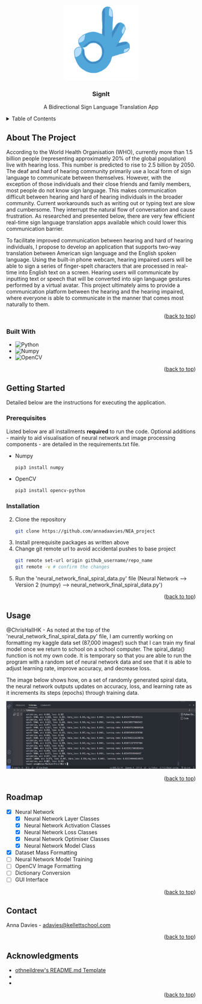 <a id="readme-top"></a>

<!-- PROJECT SHIELDS -->
<!--
*** I'm using markdown "reference style" links for readability.
*** Reference links are enclosed in brackets [ ] instead of parentheses ( ).
*** See the bottom of this document for the declaration of the reference variables
*** for contributors-url, forks-url, etc. This is an optional, concise syntax you may use.
*** https://www.markdownguide.org/basic-syntax/#reference-style-links
-->

<!-- PROJECT LOGO -->
<br />
<div align="center">
  <a href="https://github.com/github_annadaavies/NEA_project">
    <img src="frontend/src/assets/images/logo.png" alt="Logo" width="200" height="200">
  </a>

<h3 align="center">SignIt</h3>

  <p align="center">
    A Bidirectional Sign Language Translation App 
  </p>
</div>

<!-- TABLE OF CONTENTS -->
<details>
  <summary>Table of Contents</summary>
  <ol>
    <li>
      <a href="#about-the-project">About The Project</a>
      <ul>
        <li><a href="#built-with">Built With</a></li>
      </ul>
    </li>
    <li>
      <a href="#getting-started">Getting Started</a>
      <ul>
        <li><a href="#prerequisites">Prerequisites</a></li>
        <li><a href="#installation">Installation</a></li>
      </ul>
    </li>
    <li><a href="#usage">Usage</a></li>
    <li><a href="#roadmap">Roadmap</a></li>
    <li><a href="#contact">Contact</a></li>
    <li><a href="#acknowledgments">Acknowledgments</a></li>
  </ol>
</details>

<!-- ABOUT THE PROJECT -->

## About The Project

<!--[![Product Name Screen Shot][product-screenshot]](https://example.com)-->

According to the World Health Organisation (WHO), currently more than 1.5 billion people (representing approximately 20% of the global population) live with hearing loss. This number is predicted to rise to 2.5 billion by 2050. The deaf and hard of hearing community primarily use a local form of sign language to communicate between themselves. However, with the exception of those individuals and their close friends and family members, most people do not know sign language. This makes communication difficult between hearing and hard of hearing individuals in the broader community. Current workarounds such as writing out or typing text are slow and cumbersome. They interrupt the natural flow of conversation and cause frustration. As researched and presented below, there are very few efficient real-time sign language translation apps available which could lower this communication barrier.

To facilitate improved communication between hearing and hard of hearing individuals, I propose to develop an application that supports two-way translation between American sign language and the English spoken language. Using the built-in phone webcam, hearing impaired users will be able to sign a series of finger-spelt characters that are processed in real-time into English text on a screen. Hearing users will communicate by inputting text or speech that will be converted into sign language gestures performed by a virtual avatar. This project ultimately aims to provide a communication platform between the hearing and the hearing impaired, where everyone is able to communicate in the manner that comes most naturally to them.

<p align="right">(<a href="#readme-top">back to top</a>)</p>

### Built With

- <img src="https://upload.wikimedia.org/wikipedia/commons/thumb/f/f8/Python_logo_and_wordmark.svg/972px-Python_logo_and_wordmark.svg.png" alt="Python" width="180" height="55">
- <img src="https://upload.wikimedia.org/wikipedia/commons/thumb/3/31/NumPy_logo_2020.svg/1024px-NumPy_logo_2020.svg.png" alt="Numpy" width="200" height="90">
- <img src="https://upload.wikimedia.org/wikipedia/commons/thumb/d/d2/OpenCV_logo_black.svg/360px-OpenCV_logo_black.svg.png" alt="OpenCV" width="100" height="100">

<p align="right">(<a href="#readme-top">back to top</a>)</p>

<!-- GETTING STARTED -->

## Getting Started

Detailed below are the instructions for executing the application.

### Prerequisites

Listed below are all installments **required** to run the code. Optional additions - mainly to aid visualisation of neural network and image processing components - are detailed in the requirements.txt file.

- Numpy
  ```sh
  pip3 install numpy
  ```
- OpenCV
  ```sh
  pip3 install opencv-python
  ```

### Installation

2. Clone the repository
   ```sh
   git clone https://github.com/annadaavies/NEA_project
   ```
3. Install prerequisite packages as written above
4. Change git remote url to avoid accidental pushes to base project
   ```sh
   git remote set-url origin github_username/repo_name
   git remote -v # confirm the changes
   ```
5. Run the 'neural_network_final_spiral_data.py' file (Neural Network --> Version 2 (numpy) --> neural_network_final_spiral_data.py')

<p align="right">(<a href="#readme-top">back to top</a>)</p>

<!-- USAGE EXAMPLES -->

## Usage

@ChrisHallHK - As noted at the top of the 'neural_network_final_spiral_data.py' file, I am currently working on formatting my kaggle data set (87,000 images!) such that I can train my final model once we return to school on a school computer. The spiral_data() function is not my own code. It is temporary so that you are able to run the program with a random set of neural network data and see that it is able to adjust learning rate, improve accuracy, and decrease loss.

The image below shows how, on a set of randomly generated spiral data, the neural network outputs updates on accuracy, loss, and learning rate as it increments its steps (epochs) through training data.

<img src="images/training.png" alt="Training" width="700" height="180">

<p align="right">(<a href="#readme-top">back to top</a>)</p>

<!-- ROADMAP -->

## Roadmap

- [x] Neural Network
  - [x] Neural Network Layer Classes
  - [x] Neural Network Activation Classes
  - [x] Neural Network Loss Classes
  - [x] Neural Network Optimiser Classes
  - [x] Neural Network Model Class
- [x] Dataset Mass Formatting
- [ ] Neural Network Model Training
- [ ] OpenCV Image Formatting
- [ ] Dictionary Conversion
- [ ] GUI Interface

<p align="right">(<a href="#readme-top">back to top</a>)</p>

<!-- CONTACT -->

## Contact

Anna Davies - adavies@kellettschool.com

<p align="right">(<a href="#readme-top">back to top</a>)</p>

<!-- ACKNOWLEDGMENTS -->

## Acknowledgments

- [othneildrew's README.md Template](https://github.com/othneildrew/Best-README-Template/tree/main)
- []()
- []()

<p align="right">(<a href="#readme-top">back to top</a>)</p>

<!-- MARKDOWN LINKS & IMAGES -->
<!-- https://www.markdownguide.org/basic-syntax/#reference-style-links -->

[product-screenshot]: images/screenshot.png
[Python]: <img src="https://upload.wikimedia.org/wikipedia/commons/thumb/f/f8/Python_logo_and_wordmark.svg/972px-Python_logo_and_wordmark.svg.png" alt="Python" width="200" height="70">
[Python-url]: https://docs.python.org/3/
[Numpy]: https://upload.wikimedia.org/wikipedia/commons/thumb/3/31/NumPy_logo_2020.svg/1024px-NumPy_logo_2020.svg.png
[Numpy-url]: https://numpy.org/doc/
[OpenCV]: https://miro.medium.com/v2/resize:fit:2000/format:webp/1*S8Il5ethl3YFh0M9XKVz-A.png
[OpenCV-url]: https://docs.opencv.org/4.x/index.html
